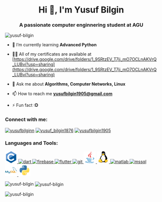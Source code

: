 <h1 align="center">Hi 👋, I'm Yusuf Bilgin</h1>
<h3 align="center">A passionate computer enginnering student at AGU</h3>
<p img align="right" alt="Coding" width="400" src="https://media.tenor.com/GfSX-u7VGM4AAAAC/coding.gif">

<p align="left"> <img src="https://komarev.com/ghpvc/?username=yusuf-bilgin&label=Profile%20views&color=0e75b6&style=flat" alt="yusuf-bilgin" /> </p>

- 🌱 I’m currently learning **Advanced Python**

- 👨‍💻 All of my certificates are available at [https://drive.google.com/drive/folders/1_9SRtzEV_T7jj_mO7OCLnAKVrQ_LUBvi?usp=sharing](https://drive.google.com/drive/folders/1_9SRtzEV_T7jj_mO7OCLnAKVrQ_LUBvi?usp=sharing)

- 💬 Ask me about **Algorithms, Computer Networks, Linux**

- 📫 How to reach me **yusufbilgin1905@gmail.com**

- ⚡ Fun fact **:D**

<h3 align="left">Connect with me:</h3>
<p align="left">
<a href="https://linkedin.com/in/yusufbilginn" target="blank"><img align="center" src="https://raw.githubusercontent.com/rahuldkjain/github-profile-readme-generator/master/src/images/icons/Social/linked-in-alt.svg" alt="yusufbilginn" height="30" width="40" /></a>
<a href="https://instagram.com/yusuf_bilgin1876" target="blank"><img align="center" src="https://raw.githubusercontent.com/rahuldkjain/github-profile-readme-generator/master/src/images/icons/Social/instagram.svg" alt="yusuf_bilgin1876" height="30" width="40" /></a>
<a href="https://www.hackerrank.com/yusufbilgin1905" target="blank"><img align="center" src="https://raw.githubusercontent.com/rahuldkjain/github-profile-readme-generator/master/src/images/icons/Social/hackerrank.svg" alt="yusufbilgin1905" height="30" width="40" /></a>
</p>

<h3 align="left">Languages and Tools:</h3>
<p align="left"> <a href="https://www.cprogramming.com/" target="_blank" rel="noreferrer"> <img src="https://raw.githubusercontent.com/devicons/devicon/master/icons/c/c-original.svg" alt="c" width="40" height="40"/> </a> <a href="https://dart.dev" target="_blank" rel="noreferrer"> <img src="https://www.vectorlogo.zone/logos/dartlang/dartlang-icon.svg" alt="dart" width="40" height="40"/> </a> <a href="https://firebase.google.com/" target="_blank" rel="noreferrer"> <img src="https://www.vectorlogo.zone/logos/firebase/firebase-icon.svg" alt="firebase" width="40" height="40"/> </a> <a href="https://flutter.dev" target="_blank" rel="noreferrer"> <img src="https://www.vectorlogo.zone/logos/flutterio/flutterio-icon.svg" alt="flutter" width="40" height="40"/> </a> <a href="https://git-scm.com/" target="_blank" rel="noreferrer"> <img src="https://www.vectorlogo.zone/logos/git-scm/git-scm-icon.svg" alt="git" width="40" height="40"/> </a> <a href="https://www.java.com" target="_blank" rel="noreferrer"> <img src="https://raw.githubusercontent.com/devicons/devicon/master/icons/java/java-original.svg" alt="java" width="40" height="40"/> </a> <a href="https://www.linux.org/" target="_blank" rel="noreferrer"> <img src="https://raw.githubusercontent.com/devicons/devicon/master/icons/linux/linux-original.svg" alt="linux" width="40" height="40"/> </a> <a href="https://www.mathworks.com/" target="_blank" rel="noreferrer"> <img src="https://upload.wikimedia.org/wikipedia/commons/2/21/Matlab_Logo.png" alt="matlab" width="40" height="40"/> </a> <a href="https://www.microsoft.com/en-us/sql-server" target="_blank" rel="noreferrer"> <img src="https://www.svgrepo.com/show/303229/microsoft-sql-server-logo.svg" alt="mssql" width="40" height="40"/> </a> <a href="https://www.mysql.com/" target="_blank" rel="noreferrer"> <img src="https://raw.githubusercontent.com/devicons/devicon/master/icons/mysql/mysql-original-wordmark.svg" alt="mysql" width="40" height="40"/> </a> <a href="https://www.python.org" target="_blank" rel="noreferrer"> <img src="https://raw.githubusercontent.com/devicons/devicon/master/icons/python/python-original.svg" alt="python" width="40" height="40"/> </a> </p>

<p><img align="left" src="https://github-readme-stats.vercel.app/api/top-langs?username=yusuf-bilgin&show_icons=true&locale=en&layout=compact" alt="yusuf-bilgin" /></p>

<p>&nbsp;<img align="center" src="https://github-readme-stats.vercel.app/api?username=yusuf-bilgin&show_icons=true&locale=en" alt="yusuf-bilgin" /></p>

<p><img align="center" src="https://github-readme-streak-stats.herokuapp.com/?user=yusuf-bilgin&" alt="yusuf-bilgin" /></p>

